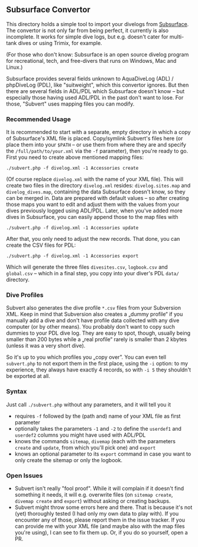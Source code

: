 ## Subsurface Convertor
This directory holds a simple tool to import your divelogs from [Subsurface](https://subsurface-divelog.org/).
The convertor is not only far from being perfect, it currently is also incomplete. It works for simple
dive logs, but e.g. doesn't cater for multi-tank dives or using Trimix, for example.

(For those who don't know: Subsurface is an open source divelog program for recreational, tech, and free-divers
that runs on Windows, Mac and Linux.)

Subsurface provides several fields unknown to AquaDiveLog (ADL) / phpDiveLog (PDL), like "suitweight",
which this convertor ignores. But then there are several fields in ADL/PDL which Subsurface doesn't
know – but especially those having used ADL/PDL in the past don't want to lose. For those, "Subvert"
uses mapping files you can modify.


### Recommended Usage
It is recommended to start with a separate, empty directory in which a copy of Subsurface's XML file is
placed. Copy/symlink Subvert's files here (or place them into your `$PATH` – or use them from where
they are and specify the `/full/path/to/your.xml` via the `-f` parameter), then you're ready to go.
First you need to create above mentioned mapping files:

    ./subvert.php -f divelog.xml -1 Accessories create

(Of course replace `divelog.xml` with the name of your XML file). This will create two files in the
directory `divelog.xml` resides: `divelog.sites.map` and `divelog_dives.map`, containing the data
Subsurface doesn't know, so they can be merged in. Data are prepared with default values – so after
creating those maps you want to edit and adjust them with the values from your dives previously
logged using ADL/PDL. Later, when you've added more dives in Subsurface, you can easily append those
to the map files with

    ./subvert.php -f divelog.xml -1 Accessories update

After that, you only need to adjust the new records. That done, you can create the CSV files for PDL:

    ./subvert.php -f divelog.xml -1 Accessories export

Which will generate the three files `divesites.csv`, `logbook.csv` and `global.csv` – which in a
final step, you copy into your diver's PDL `data/` directory.


### Dive Profiles
Subvert also generates the dive profile `*.csv` files from your Subversion XML. Keep in mind that
Subversion also creates a „dummy profile“ if you manually add a dive and don't have profile data
collected with any dive computer (or by other means). You probably don't want to copy such dummies
to your PDL dive log. They are easy to spot, though, usually being smaller than 200 bytes while a
„real profile“ rarely is smaller than 2 kbytes (unless it was a very short dive).

So it's up to you which profiles you „copy over”. You can even tell `subvert.php` to not export them
in the first place, using the `-i` option: to my experience, they always have exactly 4 records, so
with `-i 5` they shouldn't be exported at all.


### Syntax
Just call `./subvert.php` without any parameters, and it will tell you it

* requires `-f` followed by the (path and) name of your XML file as first parameter
* optionally takes the parameters `-1` and `-2` to define the `userdef1` and `userdef2` columns you might have used with ADL/PDL
* knows the commands `sitemap`, `divemap` (each with the parameters `create` and `update`, from which you'll pick one) and `export`
* knows an optional parameter to its `export` command in case you want to only create the sitemap or only the logbook.


### Open Issues
* Subvert isn't really "fool proof". While it will complain if it doesn't find something it needs,
  it will e.g. overwrite files (on `sitemap create`, `divemap create` and `export`) without asking
  or creating backups.
* Subvert might throw some errors here and there. That is because it's not (yet) thoroughly
  tested (I had only my own data to play with). If you encounter any of those, please report them
  in the issue tracker. If you can provide me with your XML file (and maybe also with the map
  files you're using), I can see to fix them up. Or, if you do so yourself, open a PR.

